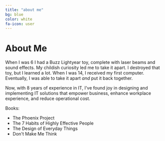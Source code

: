 ```yaml
---
title: "about me"
bg: blue
color: white
fa-icon: user
---
```


# About Me

When I was 6 I had a Buzz Lightyear toy, complete with laser beams and sound effects. My childish curiosity led me to take it apart. I destroyed that toy, but I learned a lot. When I was 14, I received my first computer. Eventually, I was able to take it apart *and* put it back together.

Now, with 8 years of experience in IT, I've found joy in designing and implementing IT solutions that empower business, enhance workplace experience, and reduce operational cost.

Books:
- The Phoenix Project
- The 7 Habits of Highly Effective People
- The Design of Everyday Things
- Don't Make Me Think